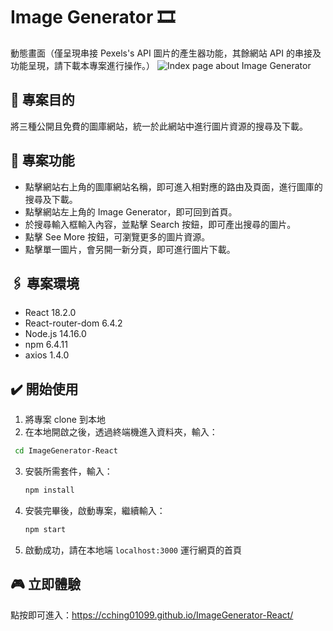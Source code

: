 # Image Generator 🎞️

動態畫面（僅呈現串接 Pexels's API 圖片的產生器功能，其餘網站 API 的串接及功能呈現，請下載本專案進行操作。）
![Index page about Image Generator](./public/screenrecord_shortcut.gif)

## 📌 專案目的

將三種公開且免費的圖庫網站，統一於此網站中進行圖片資源的搜尋及下載。

## 🎯 專案功能

- 點擊網站右上角的圖庫網站名稱，即可進入相對應的路由及頁面，進行圖庫的搜尋及下載。
- 點擊網站左上角的 Image Generator，即可回到首頁。
- 於搜尋輸入框輸入內容，並點擊 Search 按鈕，即可產出搜尋的圖片。
- 點擊 See More 按鈕，可瀏覽更多的圖片資源。
- 點擊單一圖片，會另開一新分頁，即可進行圖片下載。

## 🖇️ 專案環境

- React 18.2.0
- React-router-dom 6.4.2
- Node.js 14.16.0
- npm 6.4.11
- axios 1.4.0

## ✔️ 開始使用

1. 將專案 clone 到本地
2. 在本地開啟之後，透過終端機進入資料夾，輸入：

```bash
 cd ImageGenerator-React
```

3. 安裝所需套件，輸入：

   ```bash
   npm install
   ```

4. 安裝完畢後，啟動專案，繼續輸入：

   ```bash
   npm start
   ```

5. 啟動成功，請在本地端 `localhost:3000` 運行網頁的首頁

## 🎮 立即體驗

點按即可進入：https://cching01099.github.io/ImageGenerator-React/
